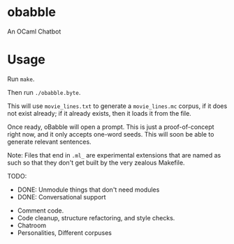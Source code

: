 # obabble
An OCaml Chatbot

Usage
=====

Run `make`.

Then run `./obabble.byte`.

This will use `movie_lines.txt` to generate a `movie_lines.mc` corpus, if it does not exist already; if it already exists, then it loads it from the file.

Once ready, oBabble will open a prompt. This is just a proof-of-concept right now, and it only accepts one-word seeds. This will soon be able to generate relevant sentences.

Note: Files that end in `.ml_` are experimental extensions that are named as such so that they don't get built by the very zealous Makefile.

TODO:
+ DONE: Unmodule things that don't need modules
+ DONE: Conversational support
* Comment code.
* Code cleanup, structure refactoring, and style checks.
* Chatroom
* Personalities, Different corpuses

